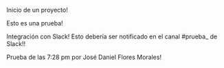 Inicio de un proyecto!

Esto es una prueba!

Integración con Slack! Esto debería ser notificado en el canal #prueba_ de Slack!!

Prueba de las 7:28 pm por José Daniel Flores Morales!
